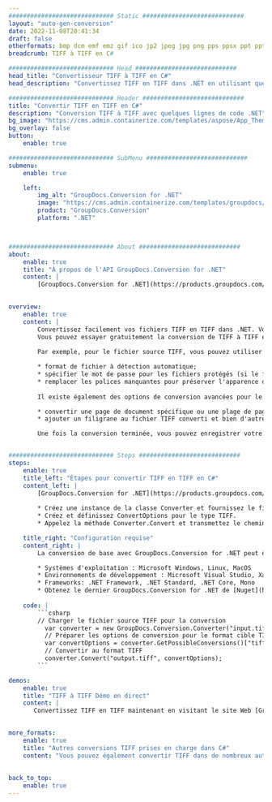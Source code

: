 ```yaml
---
############################# Static ############################
layout: "auto-gen-conversion"
date: 2022-11-08T20:41:34
draft: false
otherformats: bmp dcm emf emz gif ico jp2 jpeg jpg png pps ppsx ppt pptx psb psd svg svgz tga tif tiff webp wmf wmz
breadcrumb: TIFF à TIFF en C#

############################# Head ############################
head_title: "Convertisseur TIFF à TIFF en C#"
head_description: "Convertissez TIFF en TIFF dans .NET en utilisant quelques lignes de code. Utilisez l'API de conversion de documents GroupDocs pour convertir plus de 160 formats de fichiers."

############################# Header ############################
title: "Convertir TIFF en TIFF en C#"
description: "Conversion TIFF à TIFF avec quelques lignes de code .NET"
bg_image: "https://cms.admin.containerize.com/templates/aspose/App_Themes/V3/images/bg/header1.png"
bg_overlay: false
button:
    enable: true

############################# SubMenu ############################
submenu:
    enable: true

    left:
        img_alt: "GroupDocs.Conversion for .NET"
        image: "https://cms.admin.containerize.com/templates/groupdocs/images/product-logos/90x90-noborder/groupdocs-conversion-net.png"
        product: "GroupDocs.Conversion"
        platform: ".NET"



############################# About ############################
about:
    enable: true
    title: "À propos de l'API GroupDocs.Conversion for .NET"
    content: |
        [GroupDocs.Conversion for .NET](https://products.groupdocs.com/conversion/net/) peut être utilisé pour convertir Microsoft Word, Excel, PowerPoint, PDF, Visio et d'autres formats. GroupDocs.Conversion est une API autonome adaptée aux systèmes back-end et internes nécessitant des performances élevées. Il ne dépend d'aucun logiciel tel que Microsoft ou Open Office.
    

overview:
    enable: true
    content: |
        Convertissez facilement vos fichiers TIFF en TIFF dans .NET. Vous pouvez utiliser seulement quelques lignes de code C# dans n'importe quelle plate-forme de votre choix comme - Windows, Linux, macOS.
        Vous pouvez essayer gratuitement la conversion de TIFF à TIFF et évaluer la qualité des résultats de conversion. En plus des scénarios de conversion de fichiers simples, vous pouvez essayer des options plus avancées pour charger le fichier source TIFF et pour enregistrer le résultat de sortie TIFF. 
        
        Par exemple, pour le fichier source TIFF, vous pouvez utiliser les options de chargement suivantes :

        * format de fichier à détection automatique;
        * spécifier le mot de passe pour les fichiers protégés (si le format de fichier le prend en charge);
        * remplacer les polices manquantes pour préserver l'apparence du document.
        
        Il existe également des options de conversion avancées pour le fichier TIFF :

        * convertir une page de document spécifique ou une plage de pages;
        * ajouter un filigrane au fichier TIFF converti et bien d'autres.

        Une fois la conversion terminée, vous pouvez enregistrer votre fichier TIFF dans le chemin du fichier local ou dans tout stockage tiers tel que FTP, Amazon S3, Google Drive, Dropbox, etc. Veuillez noter - pour convertir TIFF en TIFF aucun logiciel supplémentaire n'est nécessaire - comme MS Office, Open Office, Adobe Acrobat Reader, etc.


############################# Steps ############################
steps:
    enable: true
    title_left: "Étapes pour convertir TIFF en TIFF en C#"
    content_left: |
        [GroupDocs.Conversion for .NET](https://products.groupdocs.com/conversion/net/) permet aux développeurs de convertir facilement un fichier TIFF en TIFF avec quelques lignes de code.
        
        * Créez une instance de la classe Converter et fournissez le fichier TIFF avec le chemin complet
        * Créez et définissez ConvertOptions pour le type TIFF.
        * Appelez la méthode Converter.Convert et transmettez le chemin complet et le format (TIFF) en tant que paramètre

    title_right: "Configuration requise"
    content_right: |
        La conversion de base avec GroupDocs.Conversion for .NET peut être effectuée en quelques étapes simples. Nos API sont prises en charge sur toutes les principales plates-formes et systèmes d'exploitation. Avant d'exécuter le code ci-dessous, assurez-vous que les prérequis suivants sont installés sur votre système.

        * Systèmes d'exploitation : Microsoft Windows, Linux, MacOS
        * Environnements de développement : Microsoft Visual Studio, Xamarin, MonoDevelop
        * Frameworks: .NET Framework, .NET Standard, .NET Core, Mono
        * Obtenez le dernier GroupDocs.Conversion for .NET de [Nuget](https://www.nuget.org/packages/groupdocs.conversion)
         
    code: |
        ```csharp    
        // Charger le fichier source TIFF pour la conversion
          var converter = new GroupDocs.Conversion.Converter("input.tiff");
          // Préparer les options de conversion pour le format cible TIFF
          var convertOptions = converter.GetPossibleConversions()["tiff"].ConvertOptions;
          // Convertir au format TIFF
          converter.Convert("output.tiff", convertOptions);
        ```

demos:
    enable: true
    title: "TIFF à TIFF Démo en direct"
    content: |
       Convertissez TIFF en TIFF maintenant en visitant le site Web [GroupDocs.Conversion App](https://products.groupdocs.app/conversion/family). La démo en ligne présente les avantages suivants
          

more_formats:
    enable: true
    title: "Autres conversions TIFF prises en charge dans C#"
    content: "Vous pouvez également convertir TIFF dans de nombreux autres formats de fichiers. Veuillez consulter la liste ci-dessous."
       
       
back_to_top:
    enable: true
---
```

